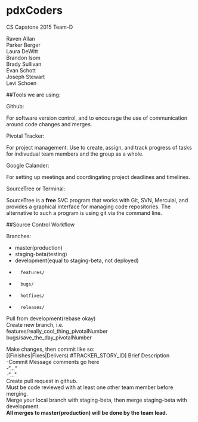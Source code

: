 # pdxCoders
CS Capstone 2015
Team-D

Raven Allan  
Parker Berger  
Laura DeWitt  
Brandon Isom  
Brady Sullivan  
Evan Schott  
Joseph Stewart  
Levi Schoen  

##Tools we are using:

Github:

For software version control, and to encourage the use of communication around code changes and merges.

Pivotal Tracker:

For project management. Use to create, assign, and track progress of tasks for indivudual team members and the group as a whole.

Google Calander:

For setting up meetings and coordingating project deadlines and timelines.

SourceTree or Terminal:

SourceTree is a **free** SVC program that works with Git, SVN, Mercuial, and provides a graphical interface for managing code repositories. The alternative to such a program is using git via the command line.

##Source Control Workflow

Branches:  

* master(production)  
* staging-beta(testing)  
* development(equal to staging-beta, not deployed)  
*		features/  
*		bugs/  
*		hotfixes/  
*		releases/  

Pull from development(rebase okay)  
Create new branch, i.e.  
	features/really_cool_thing_pivotalNumber  
	bugs/save_the_day_pivotalNumber  

Make changes, then commit like so:  
[(Finishes|Fixes|Delivers) #TRACKER_STORY_ID] Brief Description  
			-Commit Message comments go here  
			-“...“  
			-“…"  
Create pull request in github.  
Must be code reviewed with at least one other team member before merging.  
Merge your local branch with staging-beta, then merge staging-beta with  development.  
**All merges to master(production) will be done by the team lead.** 

